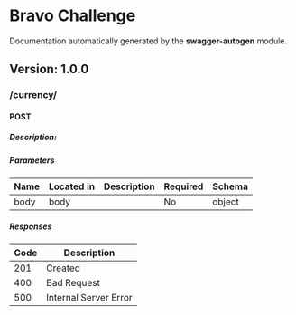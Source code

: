 # Bravo Challenge
Documentation automatically generated by the <b>swagger-autogen</b> module.

## Version: 1.0.0

### /currency/

#### POST
##### Description:



##### Parameters

| Name | Located in | Description | Required | Schema |
| ---- | ---------- | ----------- | -------- | ---- |
| body | body |  | No | object |

##### Responses

| Code | Description |
| ---- | ----------- |
| 201 | Created |
| 400 | Bad Request |
| 500 | Internal Server Error |
